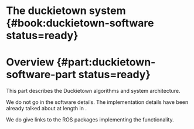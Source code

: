 # The duckietown system {#book:duckietown-software status=ready}

# Overview {#part:duckietown-software-part status=ready}

This part describes the Duckietown algorithms and system architecture.

We do not go in the software details. The implementation details have been already
talked about at length in [](#development).

We do give links to the ROS packages implementing the functionality.
